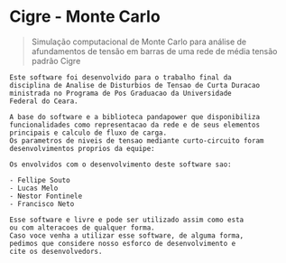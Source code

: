 # Cigre - Monte Carlo

> Simulação computacional de Monte Carlo para análise de afundamentos de tensão em barras de uma rede de média tensão padrão Cigre

    Este software foi desenvolvido para o trabalho final da
    disciplina de Analise de Disturbios de Tensao de Curta Duracao
    ministrada no Programa de Pos Graduacao da Universidade
    Federal do Ceara.

    A base do software e a biblioteca pandapower que disponibiliza
    funcionalidades como representacao da rede e de seus elementos
    principais e calculo de fluxo de carga.
    Os parametros de niveis de tensao mediante curto-circuito foram
    desenvolvimentos proprios da equipe:

    Os envolvidos com o desenvolvimento deste software sao:

    - Fellipe Souto
    - Lucas Melo
    - Nestor Fontinele
    - Francisco Neto

    Esse software e livre e pode ser utilizado assim como esta
    ou com alteracoes de qualquer forma.
    Caso voce venha a utilizar esse software, de alguma forma,
    pedimos que considere nosso esforco de desenvolvimento e
    cite os desenvolvedors.
